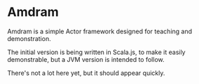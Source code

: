 # Amdram

Amdram is a simple Actor framework designed for teaching and demonstration. 

The initial version is being written in Scala.js, to make it easily demonstrable, but a JVM version is intended to follow.

There's not a lot here yet, but it should appear quickly.






